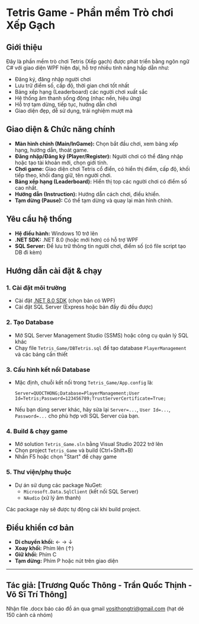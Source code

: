 # Tetris Game - Phần mềm Trò chơi Xếp Gạch

## Giới thiệu

Đây là phần mềm trò chơi Tetris (Xếp gạch) được phát triển bằng ngôn ngữ C# với giao diện WPF hiện đại, hỗ trợ nhiều tính năng hấp dẫn như:
- Đăng ký, đăng nhập người chơi
- Lưu trữ điểm số, cấp độ, thời gian chơi tốt nhất
- Bảng xếp hạng (Leaderboard) các người chơi xuất sắc
- Hệ thống âm thanh sống động (nhạc nền, hiệu ứng)
- Hỗ trợ tạm dừng, tiếp tục, hướng dẫn chơi
- Giao diện đẹp, dễ sử dụng, trải nghiệm mượt mà

## Giao diện & Chức năng chính

- **Màn hình chính (Main/InGame):** Chọn bắt đầu chơi, xem bảng xếp hạng, hướng dẫn, thoát game.
- **Đăng nhập/Đăng ký (Player/Register):** Người chơi có thể đăng nhập hoặc tạo tài khoản mới, chọn giới tính.
- **Chơi game:** Giao diện chơi Tetris cổ điển, có hiển thị điểm, cấp độ, khối tiếp theo, khối đang giữ, tên người chơi.
- **Bảng xếp hạng (Leaderboard):** Hiển thị top các người chơi có điểm số cao nhất.
- **Hướng dẫn (Instruction):** Hướng dẫn cách chơi, điều khiển.
- **Tạm dừng (Pause):** Có thể tạm dừng và quay lại màn hình chính.

## Yêu cầu hệ thống

- **Hệ điều hành:** Windows 10 trở lên
- **.NET SDK:** .NET 8.0 (hoặc mới hơn) có hỗ trợ WPF
- **SQL Server:** Để lưu trữ thông tin người chơi, điểm số (có file script tạo DB đi kèm)

## Hướng dẫn cài đặt & chạy

### 1. Cài đặt môi trường

- Cài đặt [.NET 8.0 SDK](https://dotnet.microsoft.com/en-us/download/dotnet/8.0) (chọn bản có WPF)
- Cài đặt SQL Server (Express hoặc bản đầy đủ đều được)

### 2. Tạo Database

- Mở SQL Server Management Studio (SSMS) hoặc công cụ quản lý SQL khác
- Chạy file `Tetris_Game/DBTetris.sql` để tạo database `PlayerManagement` và các bảng cần thiết

### 3. Cấu hình kết nối Database

- Mặc định, chuỗi kết nối trong `Tetris_Game/App.config` là:
  ```
  Server=QUOCTHONG;Database=PlayerManagement;User Id=Tetris;Password=123456789;TrustServerCertificate=True;
  ```
- Nếu bạn dùng server khác, hãy sửa lại `Server=...`, `User Id=...`, `Password=...` cho phù hợp với SQL Server của bạn.

### 4. Build & chạy game

- Mở solution `Tetris_Game.sln` bằng Visual Studio 2022 trở lên
- Chọn project `Tetris_Game` và build (Ctrl+Shift+B)
- Nhấn F5 hoặc chọn "Start" để chạy game

### 5. Thư viện/phụ thuộc

- Dự án sử dụng các package NuGet:
  - `Microsoft.Data.SqlClient` (kết nối SQL Server)
  - `NAudio` (xử lý âm thanh)

Các package này sẽ được tự động cài khi build project.

## Điều khiển cơ bản

- **Di chuyển khối:** ← → ↓
- **Xoay khối:** Phím lên (↑)
- **Giữ khối:** Phím C
- **Tạm dừng:** Phím P hoặc nút trên giao diện

---
Tác giả: [Trương Quốc Thông - Trần Quốc Thịnh - Võ Sĩ Trí Thông] 
---
Nhận file .docx báo cáo đồ án qua gmail vosithongtri@gmail.com (hạt dẻ 150 cành cả nhóm)
